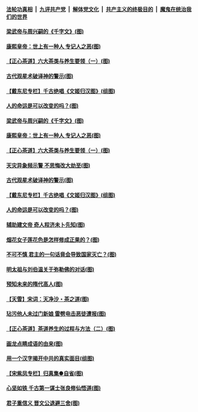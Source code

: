 ####  [法轮功真相](../../../../basic/blob/master/README.md?t=06220131) &nbsp;|&nbsp; [九评共产党](../../../../9ping.md/blob/master/README.md?t=06220131) &nbsp;|&nbsp; [解体党文化](../../../../jtdwh.md/blob/master/README.md?t=06220131)  &nbsp;|&nbsp; [共产主义的终极目的](../../../../gczydzjmd.md/blob/master/README.md?t=06220131) &nbsp;|&nbsp; [魔鬼在统治我们的世界](../../../../mgztzwmdsj.md/blob/master/README.md?t=06220131) 

#### [梁武帝与周兴嗣的《千字文》(图)](../pages/p7/936914.md?t=06220131) 

#### [康熙皇帝：世上有一种人 专记人之恶(图)](../pages/p7/937141.md?t=06220131) 

#### [【正心茶道】六大茶类与养生要领（一）(图)](../pages/p7/936910.md?t=06220131) 

#### [古代观星术破译神的警示(图)](../pages/p7/936938.md?t=06220131) 

#### [【戴东尼专栏】千古绝唱《文姬归汉图》(组图)](../pages/p7/933598.md?t=06220131) 

#### [人的命运是可以改变的吗？(图)](../pages/p7/936633.md?t=06220131) 

#### [梁武帝与周兴嗣的《千字文》(图)](../pages/p7/936914.md?t=06220131) 

#### [康熙皇帝：世上有一种人 专记人之恶(图)](../pages/p7/937141.md?t=06220131) 

#### [【正心茶道】六大茶类与养生要领（一）(图)](../pages/p7/936910.md?t=06220131) 

#### [天灾异象频示警 不思悔改大劫至(图)](../pages/p7/937076.md?t=06220131) 

#### [古代观星术破译神的警示(图)](../pages/p7/936938.md?t=06220131) 

#### [【戴东尼专栏】千古绝唱《文姬归汉图》(组图)](../pages/p7/933598.md?t=06220131) 

#### [人的命运是可以改变的吗？(图)](../pages/p7/936633.md?t=06220131) 

#### [辅助建文帝 奇人程济未卜先知(图)](../pages/p7/936751.md?t=06220131) 

#### [烟花女子莲花色是怎样修成正果的？(图)](../pages/p7/936627.md?t=06220131) 

#### [不可不慎 君主的一句话竟会导致国家灭亡？(图)](../pages/p7/936921.md?t=06220131) 

#### [明太祖与刘伯温关于弥勒佛的对话(图)](../pages/p7/936918.md?t=06220131) 

#### [预知未来的隋代高人(图)](../pages/p7/936519.md?t=06220131) 

#### [【天雪】宋词：天净沙・茶之道(图)](../pages/p7/936606.md?t=06220131) 

#### [玷污他人未过门新娘 雷劈电击恶徒遭报(图)](../pages/p7/936730.md?t=06220131) 

#### [【正心茶道】茶道养生的过程与方法（二）(图)](../pages/p7/936188.md?t=06220131) 

#### [画龙点睛成语的由来(图)](../pages/p7/936521.md?t=06220131) 

#### [用一个汉字揭开中共的真实面目(组图)](../pages/p7/936605.md?t=06220131) 

#### [【宋紫凤专栏】归真集●自省(图)](../pages/p7/936715.md?t=06220131) 

#### [心坚如铁 千古第一谋士张良修仙悟道(图)](../pages/p7/936518.md?t=06220131) 

#### [君子重信义 晋文公退避三舍(图)](../pages/p7/936517.md?t=06220131) 

